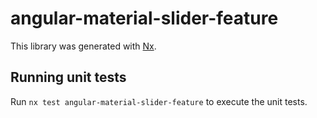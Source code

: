 # angular-material-slider-feature

This library was generated with [Nx](https://nx.dev).

## Running unit tests

Run `nx test angular-material-slider-feature` to execute the unit tests.

